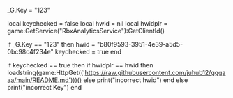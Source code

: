 _G.Key = "123"

local keychecked = false
local hwid = nil
local hwidplr = game:GetService("RbxAnalyticsService"):GetClientId()

if _G.Key == "123" then
    hwid = "b80f9593-3951-4e39-a5d5-0bc98c4f234e"
    keychecked = true
end

if keychecked == true then
    if hwidplr == hwid then
        loadstring(game:HttpGet(('https://raw.githubusercontent.com/juhub12/gggaaa/main/README.md')))()
    else
        print("incorrect hwid")
    end
else
    print("incorrect Key")
end 
